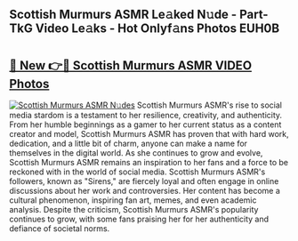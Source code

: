 ## Scottish Murmurs ASMR Le𝚊ked N𝚞de - Part-TkG Video Le𝚊ks - Hot Onlyf𝚊ns Photos EUH0B

# <h2><a href="http://ab74238.deff.icu/?id=Scottish+Murmurs+ASMR">🔗 New 👉🔴 Scottish Murmurs ASMR VIDEO Photos</a></h2>

[![Scottish Murmurs ASMR N𝚞des](https://i.imgur.com/rIISA9y.gif)](http://ab74238.deff.icu/?id=Scottish+Murmurs+ASMR)
Scottish Murmurs ASMR's rise to social media stardom is a testament to her resilience, creativity, and authenticity. From her humble beginnings as a gamer to her current status as a content creator and model, Scottish Murmurs ASMR has proven that with hard work, dedication, and a little bit of charm, anyone can make a name for themselves in the digital world. As she continues to grow and evolve, Scottish Murmurs ASMR remains an inspiration to her fans and a force to be reckoned with in the world of social media. Scottish Murmurs ASMR's followers, known as "Sirens," are fiercely loyal and often engage in online discussions about her work and controversies. Her content has become a cultural phenomenon, inspiring fan art, memes, and even academic analysis. Despite the criticism, Scottish Murmurs ASMR's popularity continues to grow, with some fans praising her for her authenticity and defiance of societal norms.
